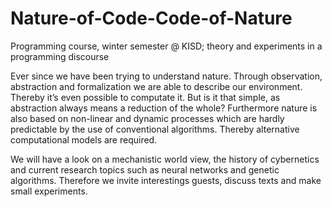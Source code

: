 Nature-of-Code-Code-of-Nature
=============================

Programming course, winter semester @ KISD; theory and experiments in a programming discourse

Ever since we have been trying to understand nature. Through observation, abstraction and formalization we are able to describe our environment. Thereby it’s even possible to computate it. But is it that simple, as abstraction always means a reduction of the whole? Furthermore nature is also based on non-linear and dynamic processes which are hardly predictable by the use of conventional algorithms. Thereby alternative computational models are required.

We will have a look on a mechanistic world view, the history of cybernetics and current research topics such as neural networks and genetic algorithms. Therefore we invite interestings guests, discuss texts and make small experiments.
